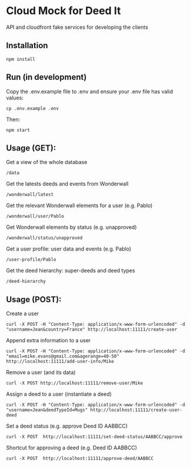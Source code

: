 # Cloud Mock for Deed It

API and cloudfront fake services for developing the clients

## Installation

```
npm install
```

## Run (in development)

Copy the .env.example file to .env and ensure your .env file has valid values:
```
cp .env.example .env
```

Then:
```
npm start
```

## Usage (GET):

Get a view of the whole database
```
/data
```

Get the latests deeds and events from Wonderwall
```
/wonderwall/latest
```

Get the relevant Wonderwall elements for a user (e.g. Pablo)
```
/wonderwall/user/Pablo
```

Get Wonderwall elements by status (e.g. unapproved)
```
/wonderwall/status/unapproved
```

Get a user profile: user data and events (e.g. Pablo)
```
/user-profile/Pablo
```

Get the deed hierarchy: super-deeds and deed types
```
/deed-hierarchy
```
  
## Usage (POST):

Create a user
```
curl -X POST -H "Content-Type: application/x-www-form-urlencoded" -d "username=Jean&country=France" http://localhost:11111/create-user
```

Append extra information to a user
```
curl -X POST -H "Content-Type: application/x-www-form-urlencoded" -d "email=mike.evans@gmail.com&agerange=40-50" http://localhost:11111/add-user-info/Mike
```

Remove a user (and its data)
```
curl -X POST http://localhost:11111/remove-user/Mike
```

Assign a deed to a user (instantiate a deed)
```
curl -X POST -H "Content-Type: application/x-www-form-urlencoded" -d "username=Jean&deedTypeId=Mugs" http://localhost:11111/create-user-deed
```

Set a deed status (e.g. approve Deed ID AABBCC)
```
curl -X POST  http://localhost:11111/set-deed-status/AABBCC/approve
```

Shortcut for approving a deed (e.g. Deed ID AABBCC)
```
curl -X POST  http://localhost:11111/approve-deed/AABBCC
```
